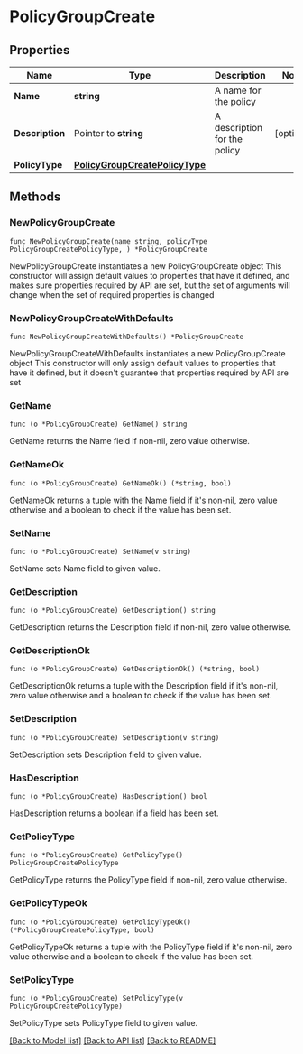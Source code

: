 # PolicyGroupCreate

## Properties

Name | Type | Description | Notes
------------ | ------------- | ------------- | -------------
**Name** | **string** | A name for the policy | 
**Description** | Pointer to **string** | A description for the policy | [optional] 
**PolicyType** | [**PolicyGroupCreatePolicyType**](policyGroupCreate_policyType.md) |  | 

## Methods

### NewPolicyGroupCreate

`func NewPolicyGroupCreate(name string, policyType PolicyGroupCreatePolicyType, ) *PolicyGroupCreate`

NewPolicyGroupCreate instantiates a new PolicyGroupCreate object
This constructor will assign default values to properties that have it defined,
and makes sure properties required by API are set, but the set of arguments
will change when the set of required properties is changed

### NewPolicyGroupCreateWithDefaults

`func NewPolicyGroupCreateWithDefaults() *PolicyGroupCreate`

NewPolicyGroupCreateWithDefaults instantiates a new PolicyGroupCreate object
This constructor will only assign default values to properties that have it defined,
but it doesn't guarantee that properties required by API are set

### GetName

`func (o *PolicyGroupCreate) GetName() string`

GetName returns the Name field if non-nil, zero value otherwise.

### GetNameOk

`func (o *PolicyGroupCreate) GetNameOk() (*string, bool)`

GetNameOk returns a tuple with the Name field if it's non-nil, zero value otherwise
and a boolean to check if the value has been set.

### SetName

`func (o *PolicyGroupCreate) SetName(v string)`

SetName sets Name field to given value.


### GetDescription

`func (o *PolicyGroupCreate) GetDescription() string`

GetDescription returns the Description field if non-nil, zero value otherwise.

### GetDescriptionOk

`func (o *PolicyGroupCreate) GetDescriptionOk() (*string, bool)`

GetDescriptionOk returns a tuple with the Description field if it's non-nil, zero value otherwise
and a boolean to check if the value has been set.

### SetDescription

`func (o *PolicyGroupCreate) SetDescription(v string)`

SetDescription sets Description field to given value.

### HasDescription

`func (o *PolicyGroupCreate) HasDescription() bool`

HasDescription returns a boolean if a field has been set.

### GetPolicyType

`func (o *PolicyGroupCreate) GetPolicyType() PolicyGroupCreatePolicyType`

GetPolicyType returns the PolicyType field if non-nil, zero value otherwise.

### GetPolicyTypeOk

`func (o *PolicyGroupCreate) GetPolicyTypeOk() (*PolicyGroupCreatePolicyType, bool)`

GetPolicyTypeOk returns a tuple with the PolicyType field if it's non-nil, zero value otherwise
and a boolean to check if the value has been set.

### SetPolicyType

`func (o *PolicyGroupCreate) SetPolicyType(v PolicyGroupCreatePolicyType)`

SetPolicyType sets PolicyType field to given value.



[[Back to Model list]](../README.md#documentation-for-models) [[Back to API list]](../README.md#documentation-for-api-endpoints) [[Back to README]](../README.md)


